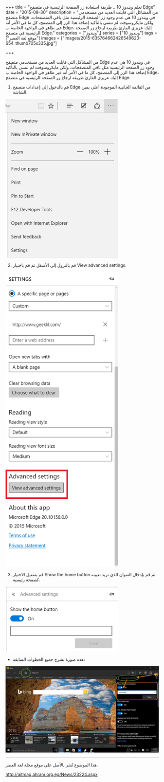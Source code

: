 +++
title = "تعلم ويندوز 10 .. طريقة استعادة زر الصفحة الرئيسية في متصفح Edge"
date = "2015-08-30"
description = "من المشاكل التي قابلت العديد من مستخدمي متصفح Edge في ويندوز 10 هي عدم وجود زر الصفحة الرئيسية مثل باقي المتصفحات، ولكن مايكروسوفت لم تنسى بالتأكيد إضافة هذا الزر إلى المتصفح، كل ما في الأمر أنه غير ظاهر في الواجهة الخاصة ب Edge، إليك عزيزي القارئ طريقة ارجاع زر الصفحة الرئيسية في متصفح Edge."
categories = ["ويندوز",]
series = ["ويندوز 10"]
tags = ["موقع لغة العصر"]
images = ["images/2015-635764662426549623-654_thumb705x335.jpg"]

+++

من المشاكل التي قابلت العديد من مستخدمي متصفح Edge في ويندوز 10 هي عدم وجود زر الصفحة الرئيسية مثل باقي المتصفحات، ولكن مايكروسوفت لم تنسى بالتأكيد إضافة هذا الزر إلى المتصفح، كل ما في الأمر أنه غير ظاهر في الواجهة الخاصة ب Edge، إليك عزيزي القارئ طريقة ارجاع زر الصفحة الرئيسية في متصفح Edge.
1. قم بالدخول إلى إعدادات متصفح Edge من القائمة الجانبية الموجودة أعلى يمين الشاشة.

![](images/2015-635764662552018373-201.png "1")

2. قم بالنزول إلى الأسفل ثم قم باختيار View advanced settings.

![](images/2015-635764662765143373-514.png "2")

3. قم بتفعيل الاختيار Show the home button ثم قم بإدخال العنوان الذي تريد تعيينه كصفحة رئيسية.

![](images/2015-635764662975143373-514.png "3")

- هذه صورة تشرح جميع الخطوات السابقة:

![](images/2015-635764663222330873-233.jpg "4")

---
هذا الموضوع نٌشر باﻷصل على موقع مجلة لغة العصر.

http://aitmag.ahram.org.eg/News/23224.aspx